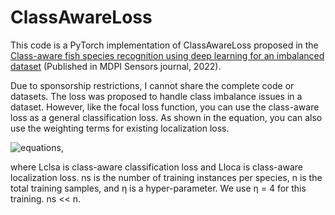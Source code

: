 # ClassAwareLoss
This code is a PyTorch implementation of ClassAwareLoss proposed in the [Class-aware fish species recognition using deep learning for an imbalanced dataset]( https://www.mdpi.com/1424-8220/22/21/8268) (Published in MDPI Sensors journal, 2022).

Due to sponsorship restrictions, I cannot share the complete code or datasets. The loss was proposed to handle class imbalance issues in a dataset. However, like the focal loss function, you can use the class-aware loss as a general classification loss. As shown in the equation, you can also use the weighting terms for existing localization loss.  

![equations](https://github.com/Simeon340703/ClassAwareLoss/assets/50320484/279d8170-4bcb-4087-9d66-0dc118b2ca13),


where Lclsa is class-aware classification loss and Lloca is class-aware localization loss. ns
is the number of training instances per species, n is the total training samples, and η is a
hyper-parameter. We use η = 4 for this training. ns << n.

     
